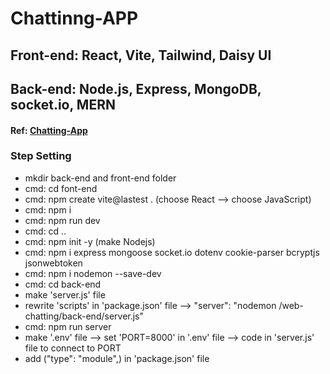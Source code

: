 # Chattinng-APP

## Front-end: React, Vite, Tailwind, Daisy UI
## Back-end: Node.js, Express, MongoDB, socket.io, MERN

#### Ref: [Chatting-App](https://www.youtube.com/watch?v=HwCqsOis894)

### Step Setting
- mkdir back-end and front-end folder
- cmd: cd font-end
- cmd: npm create vite@lastest .
(choose React --> choose JavaScript)
- cmd: npm i
- cmd: npm run dev
- cmd: cd ..
- cmd: npm init -y (make Nodejs)
- cmd: npm i express mongoose socket.io dotenv cookie-parser bcryptjs jsonwebtoken
- cmd: npm i nodemon --save-dev
- cmd: cd back-end
- make 'server.js' file
- rewrite 'scripts' in 'package.json' file --> "server": "nodemon /web-chatting/back-end/server.js"
- cmd: npm  run server
- make '.env' file --> set 'PORT=8000' in '.env' file --> code in 'server.js' file to connect to PORT
- add ("type": "module",) in 'package.json' file




